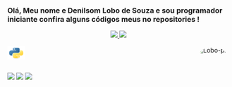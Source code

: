 ### Olá, Meu nome e Denilsom Lobo de Souza e sou programador iniciante confira alguns códigos meus no repositories !
<div align="center">
  <a href="https://github.com/DenilsomLobo">
  <img height="180em" src="https://github-readme-stats.vercel.app/api?username=DenilsomLobo&show_icons=true&theme=merko&include_all_commits=true&count_private=true"/>
  <img height="120em" src="https://github-readme-stats.vercel.app/api/top-langs/?username=DenilsomLobo&layout=compact&langs_count=7&theme=merko"/>
</div>
<div style="display: inline_block"><br>
  <img align="center" alt="Lobo-Python" height="30" width="40" src="https://raw.githubusercontent.com/devicons/devicon/master/icons/python/python-original.svg">
  <img align="right" alt="Lobo-pic" height="150" style="border-radius:50px;" src="https://media.discordapp.net/attachments/772863155252625450/938704127796592640/LI_Gi.gif?width=540&height=540">
</div>
  
##
 
<div> 
  <a href="https://www.instagram.com/lobodenilsom" target="_blank"><img src="https://img.shields.io/badge/-Instagram-%23E4405F?style=for-the-badge&logo=instagram&logoColor=white" target="_blank"></a> 
  <a href = "mailto:denilsomlobo@gmail.com"><img src="https://img.shields.io/badge/-Gmail-%23333?style=for-the-badge&logo=gmail&logoColor=white" target="_blank"></a>
  <a href="linkedin.com/in/denilsom-lobo-de-souza-2b6614230" target="_blank"><img src="https://img.shields.io/badge/-LinkedIn-%230077B5?style=for-the-badge&logo=linkedin&logoColor=white" target="_blank"></a> 
